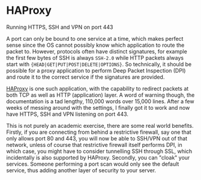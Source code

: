 # HAProxy
Running HTTPS, SSH and VPN on port 443

<p>A port can only be bound to one service at a time, which makes perfect sense since the OS cannot possibly know which application to route the packet to. However, protocols often have distinct signatures, for example the first few bytes of SSH is always <code>SSH-2.0</code> while HTTP packets always start with <code>{HEAD|GET|PUT|POST|DELETE|OPTIONS}</code>. So technically, it should be possible for a proxy application to perform Deep Packet Inspection (DPI) and route it to the correct service if the signatures are provided. </p>
<p><a href="http://www.haproxy.org">HAProxy</a> is one such application, with the capability to redirect packets at both TCP as well as HTTP (application) layer. A word of warning though, the documentation is a tad lengthy, 110,000 words over 15,000 lines. After a few weeks of messing around with the settings, I finally got it to work and now have HTTPS, SSH and VPN listening on port 443.</p>
<p>This is not purely an academic exercise, there are some real world benefits. Firstly, if you are connecting from behind a restrictive firewall, say one that only allows port 80 and 443, you will now be able to SSH/VPN out of that network, unless of course that restrictive firewall itself performs DPI, in which case, you might have to consider tunnelling SSH through SSL, which incidentally is also supported by HAProxy. Secondly, you can "cloak" your services. Someone performing a port scan would only see the default service, thus adding another layer of security to your server.</p> 
